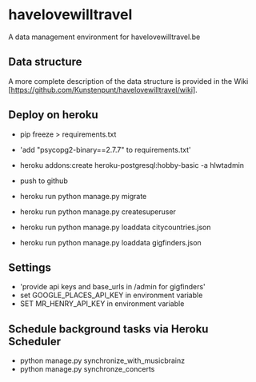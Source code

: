 # havelovewilltravel
A data management environment for havelovewilltravel.be

## Data structure

A more complete description of the data structure is provided in the Wiki [https://github.com/Kunstenpunt/havelovewilltravel/wiki].

## Deploy on heroku

- pip freeze > requirements.txt
- 'add "psycopg2-binary==2.7.7" to requirements.txt'

- heroku addons:create heroku-postgresql:hobby-basic -a hlwtadmin

- push to github

- heroku run python manage.py migrate
- heroku run python manage.py createsuperuser
- heroku run python manage.py loaddata citycountries.json
- heroku run python manage.py loaddata gigfinders.json

## Settings
- 'provide api keys and base_urls in /admin for gigfinders'
- set GOOGLE_PLACES_API_KEY in environment variable
- SET MR_HENRY_API_KEY in environment variable


## Schedule background tasks via Heroku Scheduler
- python manage.py synchronize_with_musicbrainz
- python manage.py synchronze_concerts